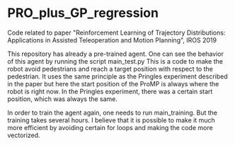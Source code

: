 # PRO_plus_GP_regression
Code related to paper "Reinforcement Learning of Trajectory Distributions: Applications in Assisted Teleoperation and Motion Planning", IROS 2019

This repository has already a pre-trained agent. One can see the behavior of this agent by running the script main_test.py
This is a code to make the robot avoid pedestrians and reach a target position with respect to the pedestrian. It uses the same principle as the Pringles experiment described in the paper but here the start position of the ProMP is always where the robot is right now. In the Pringles experiment, there was a certain start position, which was always the same.

In order to train the agent again, one needs to run main_training. But the training takes several hours. I believe that it is possible to make it much more efficient by avoiding certain for loops and making the code more vectorized.
